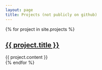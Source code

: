 ```yaml
---
layout: page
title: Projects (not publicly on github)
---
```


<div class="projects">
  {% for project in site.projects %}
  <div class="project post">
    <h2 class="project-title post-title">
      <a href="{{ project.website }}">
        {{ project.title }}
      </a>
    </h2>
    {{ project.content }}
  </div>
  {% endfor %}
</div>
